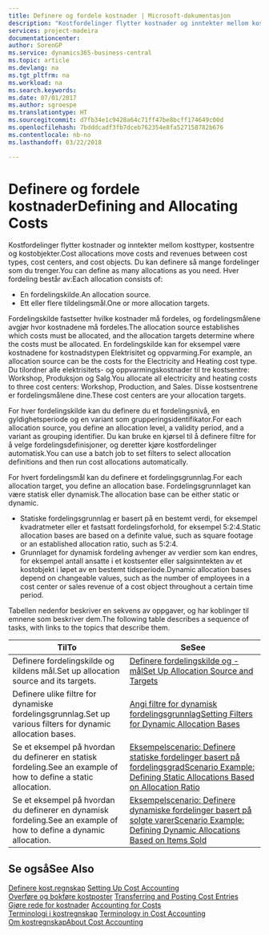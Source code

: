 ```yaml
---
title: Definere og fordele kostnader | Microsoft-dokumentasjon
description: "Kostfordelinger flytter kostnader og inntekter mellom kosttyper, kostsentre og kostobjekter. Du kan definere så mange fordelinger som du trenger."
services: project-madeira
documentationcenter: 
author: SorenGP
ms.service: dynamics365-business-central
ms.topic: article
ms.devlang: na
ms.tgt_pltfrm: na
ms.workload: na
ms.search.keywords: 
ms.date: 07/01/2017
ms.author: sgroespe
ms.translationtype: HT
ms.sourcegitcommit: d7fb34e1c9428a64c71ff47be8bcff174649c00d
ms.openlocfilehash: 7bdddcadf3fb7dceb762354e8fa527158782b676
ms.contentlocale: nb-no
ms.lasthandoff: 03/22/2018

---
```

# <a name="defining-and-allocating-costs"></a><span data-ttu-id="30c14-104">Definere og fordele kostnader</span><span class="sxs-lookup"><span data-stu-id="30c14-104">Defining and Allocating Costs</span></span>
<span data-ttu-id="30c14-105">Kostfordelinger flytter kostnader og inntekter mellom kosttyper, kostsentre og kostobjekter.</span><span class="sxs-lookup"><span data-stu-id="30c14-105">Cost allocations move costs and revenues between cost types, cost centers, and cost objects.</span></span> <span data-ttu-id="30c14-106">Du kan definere så mange fordelinger som du trenger.</span><span class="sxs-lookup"><span data-stu-id="30c14-106">You can define as many allocations as you need.</span></span> <span data-ttu-id="30c14-107">Hver fordeling består av:</span><span class="sxs-lookup"><span data-stu-id="30c14-107">Each allocation consists of:</span></span>  

-   <span data-ttu-id="30c14-108">En fordelingskilde.</span><span class="sxs-lookup"><span data-stu-id="30c14-108">An allocation source.</span></span>  
-   <span data-ttu-id="30c14-109">Ett eller flere tildelingsmål.</span><span class="sxs-lookup"><span data-stu-id="30c14-109">One or more allocation targets.</span></span>  

<span data-ttu-id="30c14-110">Fordelingskilde fastsetter hvilke kostnader må fordeles, og fordelingsmålene avgjør hvor kostnadene må fordeles.</span><span class="sxs-lookup"><span data-stu-id="30c14-110">The allocation source establishes which costs must be allocated, and the allocation targets determine where the costs must be allocated.</span></span> <span data-ttu-id="30c14-111">En fordelingskilde kan for eksempel være kostnadene for kostnadstypen Elektrisitet og oppvarming.</span><span class="sxs-lookup"><span data-stu-id="30c14-111">For example, an allocation source can be the costs for the Electricity and Heating cost type.</span></span> <span data-ttu-id="30c14-112">Du tilordner alle elektrisitets- og oppvarmingskostnader til tre kostsentre: Workshop, Produksjon og Salg.</span><span class="sxs-lookup"><span data-stu-id="30c14-112">You allocate all electricity and heating costs to three cost centers: Workshop, Production, and Sales.</span></span> <span data-ttu-id="30c14-113">Disse kostsentrene er fordelingsmålene dine.</span><span class="sxs-lookup"><span data-stu-id="30c14-113">These cost centers are your allocation targets.</span></span>  

<span data-ttu-id="30c14-114">For hver fordelingskilde kan du definere du et fordelingsnivå, en gyldighetsperiode og en variant som grupperingsidentifikator.</span><span class="sxs-lookup"><span data-stu-id="30c14-114">For each allocation source, you define an allocation level, a validity period, and a variant as grouping identifier.</span></span> <span data-ttu-id="30c14-115">Du kan bruke en kjørsel til å definere filtre for å velge fordelingsdefinisjoner, og deretter kjøre kostfordelinger automatisk.</span><span class="sxs-lookup"><span data-stu-id="30c14-115">You can use a batch job to set filters to select allocation definitions and then run cost allocations automatically.</span></span>  

<span data-ttu-id="30c14-116">For hvert fordelingsmål kan du definere et fordelingsgrunnlag.</span><span class="sxs-lookup"><span data-stu-id="30c14-116">For each allocation target, you define an allocation base.</span></span> <span data-ttu-id="30c14-117">Fordelingsgrunnlaget kan være statisk eller dynamisk.</span><span class="sxs-lookup"><span data-stu-id="30c14-117">The allocation base can be either static or dynamic.</span></span>  

-   <span data-ttu-id="30c14-118">Statiske fordelingsgrunnlag er basert på en bestemt verdi, for eksempel kvadratmeter eller et fastsatt fordelingsforhold, for eksempel 5:2:4.</span><span class="sxs-lookup"><span data-stu-id="30c14-118">Static allocation bases are based on a definite value, such as square footage or an established allocation ratio, such as 5:2:4.</span></span>  
-   <span data-ttu-id="30c14-119">Grunnlaget for dynamisk fordeling avhenger av verdier som kan endres, for eksempel antall ansatte i et kostsenter eller salgsinntekten av et kostobjekt i løpet av en bestemt tidsperiode.</span><span class="sxs-lookup"><span data-stu-id="30c14-119">Dynamic allocation bases depend on changeable values, such as the number of employees in a cost center or sales revenue of a cost object throughout a certain time period.</span></span>  

<span data-ttu-id="30c14-120">Tabellen nedenfor beskriver en sekvens av oppgaver, og har koblinger til emnene som beskriver dem.</span><span class="sxs-lookup"><span data-stu-id="30c14-120">The following table describes a sequence of tasks, with links to the topics that describe them.</span></span>

|<span data-ttu-id="30c14-121">Til</span><span class="sxs-lookup"><span data-stu-id="30c14-121">To</span></span>|<span data-ttu-id="30c14-122">Se</span><span class="sxs-lookup"><span data-stu-id="30c14-122">See</span></span>|  
|--------|---------|  
|<span data-ttu-id="30c14-123">Definere fordelingskilde og kildens mål.</span><span class="sxs-lookup"><span data-stu-id="30c14-123">Set up allocation source and its targets.</span></span>|[<span data-ttu-id="30c14-124">Definere fordelingskilde og -mål</span><span class="sxs-lookup"><span data-stu-id="30c14-124">Set Up Allocation Source and Targets</span></span>](finance-how-to-set-up-allocation-source-and-targets.md)|  
|<span data-ttu-id="30c14-125">Definere ulike filtre for dynamiske fordelingsgrunnlag.</span><span class="sxs-lookup"><span data-stu-id="30c14-125">Set up various filters for dynamic allocation bases.</span></span>|[<span data-ttu-id="30c14-126">Angi filtre for dynamisk fordelingsgrunnlag</span><span class="sxs-lookup"><span data-stu-id="30c14-126">Setting Filters for Dynamic Allocation Bases</span></span>](finance-setting-filters-for-dynamic-allocation-bases.md)|  
|<span data-ttu-id="30c14-127">Se et eksempel på hvordan du definerer en statisk fordeling.</span><span class="sxs-lookup"><span data-stu-id="30c14-127">See an example of how to define a static allocation.</span></span>|[<span data-ttu-id="30c14-128">Eksempelscenario: Definere statiske fordelinger basert på fordelingsgrad</span><span class="sxs-lookup"><span data-stu-id="30c14-128">Scenario Example: Defining Static Allocations Based on Allocation Ratio</span></span>](finance-scenario-example-defining-static-allocations-based-on-allocation-ratio.md)|  
|<span data-ttu-id="30c14-129">Se et eksempel på hvordan du definerer en dynamisk fordeling.</span><span class="sxs-lookup"><span data-stu-id="30c14-129">See an example of how to define a dynamic allocation.</span></span>|[<span data-ttu-id="30c14-130">Eksempelscenario: Definere dynamiske fordelinger basert på solgte varer</span><span class="sxs-lookup"><span data-stu-id="30c14-130">Scenario Example: Defining Dynamic Allocations Based on Items Sold</span></span>](finance-scenario-example-defining-dynamic-allocations-based-on-items-sold.md)|  

## <a name="see-also"></a><span data-ttu-id="30c14-131">Se også</span><span class="sxs-lookup"><span data-stu-id="30c14-131">See Also</span></span>  
 <span data-ttu-id="30c14-132">[Definere kost.regnskap](finance-set-up-cost-accounting.md) </span><span class="sxs-lookup"><span data-stu-id="30c14-132">[Setting Up Cost Accounting](finance-set-up-cost-accounting.md) </span></span>  
 <span data-ttu-id="30c14-133">[Overføre og bokføre kostposter](finance-transfer-and-post-cost-entries.md) </span><span class="sxs-lookup"><span data-stu-id="30c14-133">[Transferring and Posting Cost Entries](finance-transfer-and-post-cost-entries.md) </span></span>  
 <span data-ttu-id="30c14-134">[Gjøre rede for kostnader](finance-manage-cost-accounting.md) </span><span class="sxs-lookup"><span data-stu-id="30c14-134">[Accounting for Costs](finance-manage-cost-accounting.md) </span></span>  
 <span data-ttu-id="30c14-135">[Terminologi i kostregnskap](finance-terminology-in-cost-accounting.md) </span><span class="sxs-lookup"><span data-stu-id="30c14-135">[Terminology in Cost Accounting](finance-terminology-in-cost-accounting.md) </span></span>  
 [<span data-ttu-id="30c14-136">Om kostregnskap</span><span class="sxs-lookup"><span data-stu-id="30c14-136">About Cost Accounting</span></span>](finance-about-cost-accounting.md)

